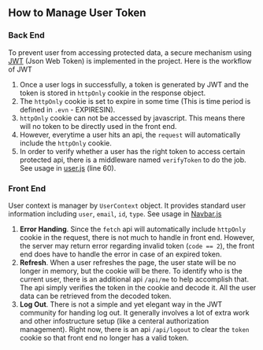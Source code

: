 ## How to Manage User Token

### Back End
To prevent user from accessing protected data, a secure mechanism using [JWT](https://www.npmjs.com/package/jsonwebtoken) (Json Web Token) is implemented in the project. Here is the workflow of JWT
1. Once a user logs in successfully, a token is generated by JWT and the token is stored in `httpOnly` cookie in the response object.
2. The `httpOnly` cookie is set to expire in some time (This is time period is defined in `.evn` - EXPIRESIN).
3. `httpOnly` cookie can not be accessed by javascript. This means there will no token to be directly used in the front end.
4. However, everytime a user hits an api, the `request` will automatically include the `httpOnly` cookie.
5. In order to verify whether a user has the right token to access certain protected api, there is a middleware named `verifyToken` to do the job. See usage in [user.js](../src/server/router/user.js) (line 60).

### Front End
User context is manager by `UserContext` object. It provides standard user information including `user`, `email`, `id`, `type`. See usage in [Navbar.js](../src/client/components/Navbar.js)
1. **Error Handing**. Since the `fetch` api will automatically include `httpOnly` cookie in the request, there is not much to handle in front end. However, the server may return error regarding invalid token (`code == 2`), the front end does have to handle the error in case of an expired token.
2. **Refresh**. When a user refreshes the page, the user state will be no longer in memory, but the cookie will be there. To identify who is the current user, there is an additional api `/api/me` to help accomplish that. The api simply verifies the token in the cookie and decode it. All the user data can be retrieved from the decoded token.
3. **Log Out**. There is not a simple and yet elegant way in the JWT community for handing log out. It generally involves a lot of extra work and other infostructure setup (like a centeral authorization management). Right now, there is an api `/api/logout` to clear the `token` cookie so that front end no longer has a valid token.
